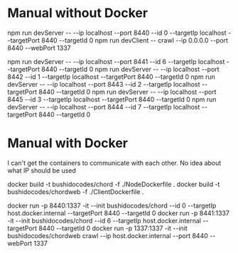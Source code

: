# Manual without Docker

npm run devServer -- --ip localhost --port 8440 --id 0 --targetIp localhost --targetPort 8440 --targetId 0
npm run devClient -- crawl --ip 0.0.0.0 --port 8440 --webPort 1337

npm run devServer -- --ip localhost --port 8441 --id 6 --targetIp localhost --targetPort 8440 --targetId 0
npm run devServer -- --ip localhost --port 8442 --id 1 --targetIp localhost --targetPort 8440 --targetId 0
npm run devServer -- --ip localhost --port 8443 --id 2 --targetIp localhost --targetPort 8440 --targetId 0
npm run devServer -- --ip localhost --port 8445 --id 3 --targetIp localhost --targetPort 8440 --targetId 0
npm run devServer -- --ip localhost --port 8444 --id 7 --targetIp localhost --targetPort 8440 --targetId 0

# Manual with Docker

I can't get the containers to communicate with each other. No idea about what IP should be used

docker build -t bushidocodes/chord -f ./NodeDockerfile .
docker build -t bushidocodes/chordweb -f ./ClientDockerfile .

docker run -p 8440:1337 -it --init bushidocodes/chord --id 0 --targetIp host.docker.internal --targetPort 8440 --targetId 0
docker run -p 8441:1337 -it --init bushidocodes/chord --id 6 --targetIp host.docker.internal --targetPort 8440 --targetId 0
docker run -p 1337:1337 -it --init bushidocodes/chordweb crawl --ip host.docker.internal --port 8440 --webPort 1337
